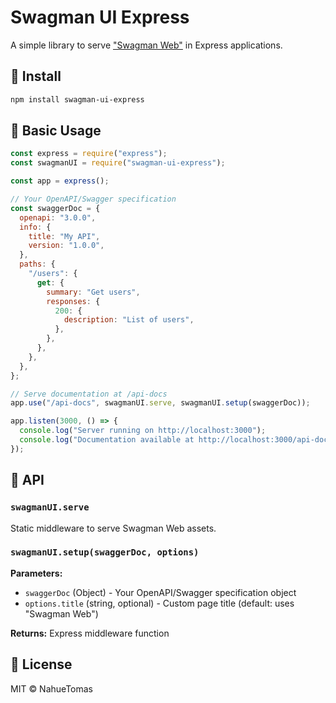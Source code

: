 # Swagman UI Express

A simple library to serve ["Swagman Web"](https://github.com/NahueTomas/swagman-web) in Express applications.

## 🚀 Install

```bash
npm install swagman-ui-express
```

## 📖 Basic Usage

```javascript
const express = require("express");
const swagmanUI = require("swagman-ui-express");

const app = express();

// Your OpenAPI/Swagger specification
const swaggerDoc = {
  openapi: "3.0.0",
  info: {
    title: "My API",
    version: "1.0.0",
  },
  paths: {
    "/users": {
      get: {
        summary: "Get users",
        responses: {
          200: {
            description: "List of users",
          },
        },
      },
    },
  },
};

// Serve documentation at /api-docs
app.use("/api-docs", swagmanUI.serve, swagmanUI.setup(swaggerDoc));

app.listen(3000, () => {
  console.log("Server running on http://localhost:3000");
  console.log("Documentation available at http://localhost:3000/api-docs");
});
```

## 🔧 API

### `swagmanUI.serve`

Static middleware to serve Swagman Web assets.

### `swagmanUI.setup(swaggerDoc, options)`

**Parameters:**

- `swaggerDoc` (Object) - Your OpenAPI/Swagger specification object
- `options.title` (string, optional) - Custom page title (default: uses "Swagman Web")

**Returns:** Express middleware function

## 📝 License

MIT © NahueTomas
